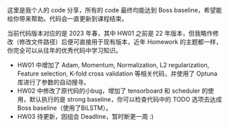 这里是我个人的 code 分享，所有的 code 最终均能达到 Boss baseline，希望能给你带来帮助。代码会一直更新到课程结束。

当前代码版本对应的是 2023 年春，其中 HW01 之前是 22 年版本，但我略作修改（修改文件路径）后便可直接用于现有版本，近年 Homework 的主题都一样，你完全可以从往年的优秀代码中学习知识。

- HW01 中增加了 Adam, Momentum, Normalization, L2 regularization, Feature selection, K-fold cross validation 等相关代码，并使用了 Optuna 库进行了参数的自动搜寻。
- HW02 中修改了原代码的小bug，增加了 tensorboard 和 scheduler 的使用，默认执行的是 strong baseline，你可以检查代码中的 TODO 选项去达成 Boss baseline（使用了BiLSTM）。
- HW03 待更新，因组会 Deadline，暂时断更一周 :)
